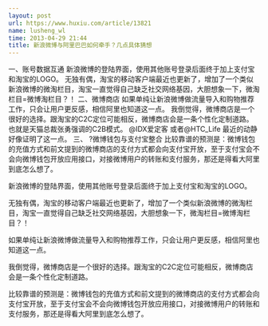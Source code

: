 ```yaml
---
layout: post
url: https://www.huxiu.com/article/13821
name: lusheng_wl
time: 2013-04-29 21:44
title: 新浪微博与阿里巴巴如何牵手？几点具体猜想
---
```

一、账号数据互通 新浪微博的登陆界面，使用其他账号登录后面终于加上支付宝和淘宝的LOGO。 无独有偶，淘宝的移动客户端最近也更新了，增加了一个类似新浪微博的微淘栏目，淘宝一直觉得自己缺乏社交网络基因，大胆想象一下，微淘栏目=微博淘栏目？！ 二、微博商店 如果单纯让新浪微博做流量导入和购物推荐工作，只会让用户更反感，相信阿里也知道这一点。 我倒觉得，微博商店是一个很好的选择。跟淘宝的C2C定位可能相反，微博商店会是一条个性化定制道路。 也就是天猫总裁张勇强调的C2B模式。 @IDX爱定客 或者@HTC_Life 最近的动静好像证明了这一点。 三、 ?微博钱包与支付宝整合 比较靠谱的预测是：微博钱包的充值方式和前文提到的微博商店的支付方式都会向支付宝开放，至于支付宝会不会向微博钱包开放应用接口，对接微博用户的转账和支付服务，那还是得看大阿里到底怎么想了。

新浪微博的登陆界面，使用其他账号登录后面终于加上支付宝和淘宝的LOGO。

无独有偶，淘宝的移动客户端最近也更新了，增加了一个类似新浪微博的微淘栏目，淘宝一直觉得自己缺乏社交网络基因，大胆想象一下，微淘栏目=微博淘栏目？！

如果单纯让新浪微博做流量导入和购物推荐工作，只会让用户更反感，相信阿里也知道这一点。

我倒觉得，微博商店是一个很好的选择。跟淘宝的C2C定位可能相反，微博商店会是一条个性化定制道路。

比较靠谱的预测是：微博钱包的充值方式和前文提到的微博商店的支付方式都会向支付宝开放，至于支付宝会不会向微博钱包开放应用接口，对接微博用户的转账和支付服务，那还是得看大阿里到底怎么想了。

